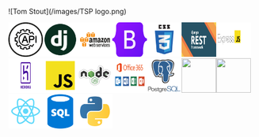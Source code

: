 ![Tom Stout](/images/TSP logo.png)



<img src="/images/api.png" width=70 height=70><img src="/images/django_fppxu2V.png" width=70 height=70><img src="/images/aws.png" width=70 height=70><img src="/images/Bootstrap.png" width=70 height=70><img src="/images/css_Pn32x1k.png" width=70 height=70><img src="/images/Django_Rest_Framework.png" width=70 height=70><img src="/images/express.png" width=70 height=70><img src="/images/heroku.png" width=70 height=70><img src="/images/javascript_qwukuTw.png" width=70 height=70><img src="/images/nodejs_5Oktn6L.png" width=70 height=70><img src="/images/office-365.png" width=70 height=70><img src="/images/postgres.png" width=70 height=70><img src="/images/html_e2l7B2L.png" width=70 height=70><img src="/typescript_dziY0C5.png" width=70 height=70><img src="/images/react_uHJL5wt.png" width=70 height=70><img src="/images/sql_5IuCBOI.png" width=70 height=70><img src="/images/python.png" width=70 height=70>
